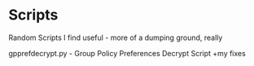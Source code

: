 # Scripts
Random Scripts I find useful - more of a dumping ground, really

gpprefdecrypt.py - Group Policy Preferences Decrypt Script +my fixes
